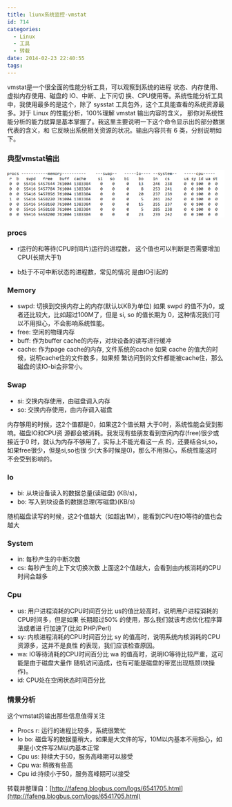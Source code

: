 ```yaml
---
title: liunx系统监控-vmstat
id: 714
categories:
  - Linux
  - 工具
  - 转载
date: 2014-02-23 22:40:55
tags:
---
```


vmstat是一个很全面的性能分析工具，可以观察到系统的进程 状态、内存使用、虚拟内存使用、磁盘的 IO、中断、上下问切 换、CPU使用等。系统性能分析工具中，我使用最多的是这个，除了 sysstat 工具包外，这个工具能查看的系统资源最多。对于 Linux 的性能分析，100%理解 vmstat 输出内容的含义， 那你对系统性能分析的能力就算是基本掌握了。我这里主要说明一下这个命令显示出的部分数据代表的含义，和 它反映出系统相关资源的状况。输出内容共有 6 类，分别说明如下。

### 典型vmstat输出

![](/images/2014/02/vmstat-output.png "vmstat输出")

### procs

*   r运行的和等待(CPU时间片)运行的进程数， 这个值也可以判断是否需要增加CPU(长期大于1)

*   b处于不可中断状态的进程数，常见的情况 是由IO引起的

### Memory

*   swpd: 切换到交换内存上的内存(默认以KB为单位) 如果 swpd 的值不为0，或者还比较大，比如超过100M了，但是 si, so 的值长期为 0，这种情况我们可以不用担心，不会影响系统性能。
*   free: 空闲的物理内存
*   buff: 作为buffer cache的内存，对块设备的读写进行缓冲
*   cache: 作为page cache的内存, 文件系统的cache 如果 cache 的值大的时候，说明cache住的文件数多，如果频 繁访问到的文件都能被cache住，那么磁盘的读IO-bi会非常小。

### Swap

*   si: 交换内存使用，由磁盘调入内存
*   so: 交换内存使用，由内存调入磁盘

内存够用的时候，这2个值都是0，如果这2个值长期 大于0时，系统性能会受到影响。磁盘IO和CPU资 源都会被消耗。我发现有些朋友看到空闲内存(free)很少或接近于0 时，就认为内存不够用了，实际上不能光看这一点 的，还要结合si,so， 如果free很少，但是si,so也很 少(大多时候是0)，那么不用担心，系统性能这时 不会受到影响的。

### Io

*   bi: 从块设备读入的数据总量(读磁盘) (KB/s)，
*   bo: 写入到块设备的数据总理(写磁盘)(KB/s)

随机磁盘读写的时候，这2个值越大（如超出1M），能看到CPU在IO等待的值也会越大

### System

*   in: 每秒产生的中断次数
*   cs: 每秒产生的上下文切换次数 上面这2个值越大，会看到由内核消耗的CPU时间会越多

### Cpu

*   us: 用户进程消耗的CPU时间百分比 us的值比较高时，说明用户进程消耗的CPU时间多，但是如果 长期超过50% 的使用，那么我们就该考虑优化程序算法或者进 行加速了(比如 PHP/Perl)
*   sy: 内核进程消耗的CPU时间百分比 sy 的值高时，说明系统内核消耗的CPU资源多，这并不是良性 的表现，我们应该检查原因。
*   wa: IO等待消耗的CPU时间百分比 wa 的值高时，说明IO等待比较严重，这可能是由于磁盘大量作 随机访问造成，也有可能是磁盘的带宽出现瓶颈(块操作)。
*   id: CPU处在空闲状态时间百分比

### 情景分析

这个vmstat的输出那些信息值得关注

*   Procs r: 运行的进程比较多，系统很繁忙
*   Io bo: 磁盘写的数据量稍大，如果是大文件的写，10M以内基本不用担心，如果是小文件写2M以内基本正常
*   Cpu us: 持续大于50，服务高峰期可以接受
*   Cpu wa: 稍微有些高
*   Cpu id:持续小于50，服务高峰期可以接受

转载并整理自：[http://fafeng.blogbus.com/logs/6541705.html](http://fafeng.blogbus.com/logs/6541705.html)